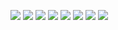 ![](yourscanfromsnelllibrary/image0000.jpg)
![](yourscanfromsnelllibrary/image0001.jpg)
![](yourscanfromsnelllibrary/image0002.jpg)
![](yourscanfromsnelllibrary/image0003.jpg)
![](yourscanfromsnelllibrary/image0004.jpg)
![](yourscanfromsnelllibrary/image0005.jpg)
![](yourscanfromsnelllibrary/image0006.jpg)
![](yourscanfromsnelllibrary/image0007.jpg)
